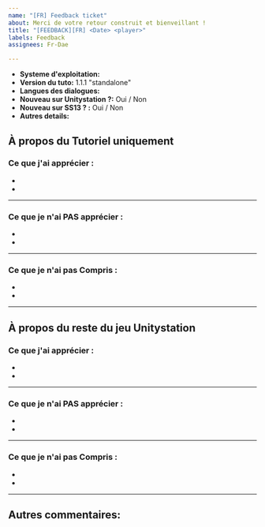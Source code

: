 ```yaml
---
name: "[FR] Feedback ticket"
about: Merci de votre retour construit et bienveillant !
title: "[FEEDBACK][FR] <Date> <player>"
labels: Feedback
assignees: Fr-Dae

---
```


- **Systeme d'exploitation:** 
- **Version du tuto:** 1.1.1 "standalone"
- **Langues des dialogues:**
- **Nouveau sur Unitystation ?:** Oui / Non
- **Nouveau sur SS13 ? :** Oui / Non
- **Autres details:**

## À propos du Tutoriel uniquement
### Ce que j'ai apprécier :
  
  -
  -

---

### Ce que je n'ai PAS apprécier :
  
  -
  -
  
---

### Ce que je n'ai pas Compris :
  
  -
  -
  
---

<!-- (exemple de point à aborder) 
- Moteur du jeu
- Durée du tutoriel
- Complexité
- Musique
- Ambiance et effet sonore
- Interface et menu
- Prise en main et Intuitivité 
- Libre arbitre
- User friendly
-->

## À propos du reste du jeu Unitystation
### Ce que j'ai apprécier :
  -
  -

---

### Ce que je n'ai PAS apprécier :
  
  -
  -
  
---

### Ce que je n'ai pas Compris :
  
  -
  -
  
---
  
  
  
  
## Autres commentaires:
